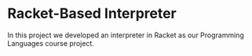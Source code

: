 # Racket-Based Interpreter

In this project we developed an interpreter in Racket as our Programming Languages course project.
